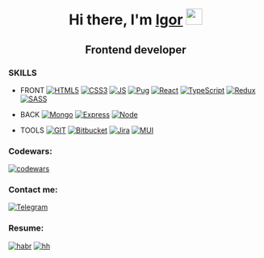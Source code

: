 <h1 align="center">Hi there, I'm <a href="https://instagram.com/garik_sukhanov/" target="_blank">Igor</a> 
<img src="https://github.com/blackcater/blackcater/raw/main/images/Hi.gif" height="32"/></h1>
<h2 align="center">Frontend developer </h2>

<h3>SKILLS</h3>
 
* FRONT
[![HTML5](https://img.shields.io/badge/HTML-239120?style=for-the-badge&logo=html5&logoColor=white)](https://https://developer.mozilla.org/ru/docs/Web/HTML)
[![CSS3](https://img.shields.io/badge/CSS3-1572B6?style=for-the-badge&logo=css3&logoColor=white)](https://https://developer.mozilla.org/ru/docs/Web/CSS)
[![JS](https://img.shields.io/badge/JavaScript-323330?style=for-the-badge&logo=javascript&logoColor=F7DF1E)](https://https://www.javascript.com/)
[![Pug](https://img.shields.io/badge/Pug-FFF?style=for-the-badge&logo=pug&logoColor=A86454)](https://pugjs.org/)
[![React](https://img.shields.io/badge/React-20232A?style=for-the-badge&logo=react&logoColor=61DAFB)](https://https://reactjs.org/)
[![TypeScript](https://img.shields.io/badge/typescript-%23007ACC.svg?style=for-the-badge&logo=typescript&logoColor=white)](https://www.typescriptlang.org/)
[![Redux](https://img.shields.io/badge/redux-%23593d88.svg?style=for-the-badge&logo=redux&logoColor=white)](https://redux-toolkit.js.org/)
[![SASS](https://img.shields.io/badge/SASS-hotpink.svg?style=for-the-badge&logo=SASS&logoColor=white)](https://sass-lang.com/)

* BACK
[![Mongo](https://img.shields.io/badge/MongoDB-4EA94B?style=for-the-badge&logo=mongodb&logoColor=white)](https://https://www.mongodb.com/)
[![Express](https://img.shields.io/badge/Express.js-404D59?style=for-the-badge)](https://https://expressjs.com/ru/)
[![Node](https://img.shields.io/badge/Node.js-43853D?style=for-the-badge&logo=node.js&logoColor=white)](https://https://nodejs.org/en/)

* TOOLS
[![GIT](https://img.shields.io/badge/GitHub-100000?style=for-the-badge&logo=github&logoColor=white)](https://github.com)
[![Bitbucket](https://img.shields.io/badge/bitbucket-%230047B3.svg?style=for-the-badge&logo=bitbucket&logoColor=white)](https://bitbucket.org/)
[![Jira](https://img.shields.io/badge/jira-%230A0FFF.svg?style=for-the-badge&logo=jira&logoColor=white)](https://www.atlassian.com/ru/software/jira)
[![MUI](https://img.shields.io/badge/MUI-%230081CB.svg?style=for-the-badge&logo=mui&logoColor=white)](https://mui.com/)

### Codewars:
[![codewars](https://www.codewars.com/users/SukhanovGarik/badges/small)](https://www.codewars.com/)

### Contact me:
[![Telegram](https://img.shields.io/badge/-Telegram-141130?style=for-the-badge&logo=Telegram)](https://t.me/garik_sukhanov)

### Resume:
[![habr](https://img.shields.io/badge/Resume-HABR-yellow)](https://career.habr.com/sukhanovigorg)
[![hh](https://img.shields.io/badge/Resume-HH.ru-red)](https://voronezh.hh.ru/resume/c0bcea48ff07ec45c50039ed1f365373674d79)
